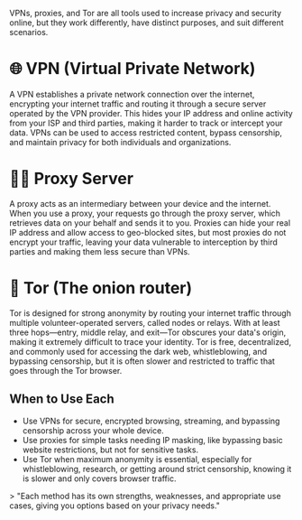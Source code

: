 VPNs, proxies, and Tor are all tools used to increase privacy and security online, but they work differently, have distinct purposes, and suit different scenarios.

# 🌐 VPN (Virtual Private Network)
A VPN establishes a private network connection over the internet, encrypting your internet traffic and routing it through a secure server operated by the VPN provider. This hides your IP address and online activity from your ISP and third parties, making it harder to track or intercept your data. VPNs can be used to access restricted content, bypass censorship, and maintain privacy for both individuals and organizations.​

# ⛓️‍💥 Proxy Server
A proxy acts as an intermediary between your device and the internet. When you use a proxy, your requests go through the proxy server, which retrieves data on your behalf and sends it to you. Proxies can hide your real IP address and allow access to geo-blocked sites, but most proxies do not encrypt your traffic, leaving your data vulnerable to interception by third parties and making them less secure than VPNs.​

# 🧅 Tor (The onion router)
Tor is designed for strong anonymity by routing your internet traffic through multiple volunteer-operated servers, called nodes or relays. With at least three hops—entry, middle relay, and exit—Tor obscures your data's origin, making it extremely difficult to trace your identity. Tor is free, decentralized, and commonly used for accessing the dark web, whistleblowing, and bypassing censorship, but it is often slower and restricted to traffic that goes through the Tor browser.​

<h2>When to Use Each</h2>
<ul>
  <li>Use VPNs for secure, encrypted browsing, streaming, and bypassing censorship across your whole device.</li>
  <li>Use proxies for simple tasks needing IP masking, like bypassing basic website restrictions, but not for sensitive tasks.</li>
  <li>Use Tor when maximum anonymity is essential, especially for whistleblowing, research, or getting around strict censorship, knowing it is slower and only covers browser traffic.​</li>
</ul>
> "Each method has its own strengths, weaknesses, and appropriate use cases, giving you options based on your privacy needs."
